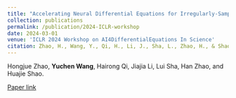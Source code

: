 ```yaml
---
title: "Accelerating Neural Differential Equations for Irregularly-Sampled Dynamical Systems Using Variational Formulation"
collection: publications
permalink: /publication/2024-ICLR-workshop
date: 2024-03-01
venue: 'ICLR 2024 Workshop on AI4DifferentialEquations In Science'
citation: Zhao, H., Wang, Y., Qi, H., Li, J., Sha, L., Zhao, H., & Shao, H. (2024, March). Accelerating Neural Differential Equations for Irregularly-Sampled Dynamical Systems Using Variational Formulation. In ICLR 2024 Workshop on AI4DifferentialEquations In Science..
---
```

Hongjue Zhao, **Yuchen Wang**, Hairong Qi, Jiajia Li, Lui Sha, Han Zhao, and Huajie Shao.

[Paper link](https://openreview.net/forum?id=C8tlOCzqll&noteId=l7nUWhiwog)

